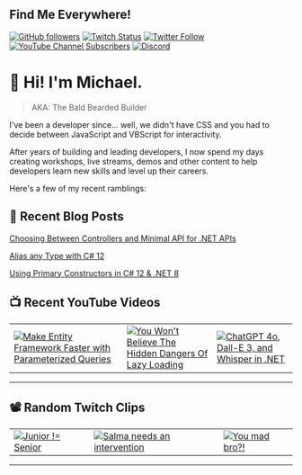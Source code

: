 ## Find Me Everywhere!

[![GitHub followers](https://img.shields.io/github/followers/michaeljolley?style=social)](https://github.com/michaeljolley) [![Twitch Status](https://img.shields.io/twitch/status/baldbeardedbuilder?style=social)](https://twitch.tv/baldbeardedbuilder) [![Twitter Follow](https://img.shields.io/twitter/follow/michaeljolley?style=social)](https://twitter.com/michaeljolley) [![YouTube Channel Subscribers](https://img.shields.io/youtube/channel/subscribers/UCn2FoDbv_veJB_UbrF93_jw?style=social)](https://youtube.com/baldbeardedbuilder) [![Discord](https://img.shields.io/discord/565665509350178827)](https://discord.gg/XSG7HJm)

# 👋 Hi! I'm Michael.

> AKA: The Bald Bearded Builder

I've been a developer since... well, we didn't have CSS and you had to decide between JavaScript and VBScript for interactivity.

After years of building and leading developers, I now spend my days creating workshops, live streams, demos and other content to help developers learn new skills and level up their careers.

Here's a few of my recent ramblings:

## 📝 Recent Blog Posts


[Choosing Between Controllers and Minimal API for .NET APIs](https:&#x2F;&#x2F;baldbeardedbuilder.com&#x2F;blog&#x2F;choosing-between-dotnet-controllers-and-minimal-apis&#x2F;)


[Alias any Type with C# 12](https:&#x2F;&#x2F;baldbeardedbuilder.com&#x2F;blog&#x2F;alias-any-type-in-csharp-12&#x2F;)


[Using Primary Constructors in C# 12 &amp; .NET 8](https:&#x2F;&#x2F;baldbeardedbuilder.com&#x2F;blog&#x2F;primary-constructors-in-csharp-12-dotnet&#x2F;)


## 📺 Recent YouTube Videos

<table>
  <tr>
    <td>
      <a href="https://www.youtube.com/watch?v=7fk7jDrtvTs" target="_blank">
        <img style="align=center" src="https://i2.ytimg.com/vi/7fk7jDrtvTs/mqdefault.jpg" alt="Make Entity Framework Faster with Parameterized Queries"/>
      </a>
    </td>
    <td>
      <a href="https://www.youtube.com/watch?v=eq3z_ZiLraw" target="_blank">
        <img style="align=center" src="https://i2.ytimg.com/vi/eq3z_ZiLraw/mqdefault.jpg" alt="You Won&#39;t Believe The Hidden Dangers Of Lazy Loading"/>
      </a>
    </td>
    <td>
      <a href="https://www.youtube.com/watch?v=BKeaojX45w0" target="_blank">
        <img style="align=center" src="https://i2.ytimg.com/vi/BKeaojX45w0/mqdefault.jpg" alt="ChatGPT 4o, Dall-E 3, and Whisper in .NET"/>
      </a>
    </td>
  </tr>
</table>

---

## 📽️ Random Twitch Clips

<table>
  <tr>
    <td>
      <a href="https://www.twitch.tv/baldbeardedbuilder/clip/IronicMoralSwordPanicVis" target="_blank">
        <img src="https://static-cdn.jtvnw.net/twitch-clips/39055908992-offset-11820-preview-480x272.jpg" alt="Junior !&#x3D; Senior"/>
      </a>
    </td>
    <td>
      <a href="https://www.twitch.tv/baldbeardedbuilder/clip/DaintyBlightedRavenVoteNay" target="_blank">
        <img src="https://static-cdn.jtvnw.net/twitch-clips/AT-cm%7C829269967-preview-480x272.jpg" alt="Salma needs an intervention"/>
      </a>
    </td>
    <td>
      <a href="https://www.twitch.tv/baldbeardedbuilder/clip/SlipperyInterestingDeerAMPTropPunch" target="_blank">
        <img src="https://static-cdn.jtvnw.net/twitch-clips/AT-cm%7C902884640-preview-480x272.jpg" alt="You mad bro?!"/>
      </a>
    </td>
  </tr>
</table>

---
